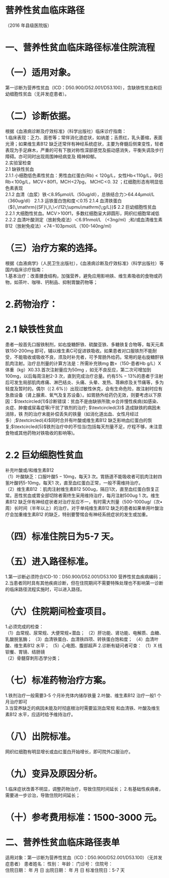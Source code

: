 # 营养性贫血临床路径  
（2016 年县级医院版）  
# 一、营养性贫血临床路径标准住院流程  
# （一）适用对象。  
第一诊断为营养性贫血（ICD：D50.900/D52.001/D53.100），含缺铁性贫血和巨幼细胞性贫血（无并发症患者）。  
# （二）诊断依据。  
根据《血液病诊断及疗效标准》（科学出版社）临床诊疗指南：  
1.临床表现：乏力、面苍等；常伴消化道症状，如纳差；舌质红，乳头萎缩，表面光滑；如果维生素B12 缺乏还常伴有神经系统症状，主要为脊髓后侧束变性，轻者表现为手足麻木，严重的可有下肢对称性深部感觉及振动感消失，平衡失调及步行障碍。亦可同时出现周围神经病变及 精神抑郁。  
2.实验室检查  
2.1 缺铁性贫血  
2.1.1 小细胞低色素性贫血：男性血红蛋白$(\mathrm{Rb)<120g/L}$，女性$\mathrm{Hb\!<\!110g/L}$，孕妇$\mathrm{Rb\!<\!100g/L}$，$\mathrm{MCV}\!<\!80\mathrm{f}1$，$\mathrm{{MCH}}\!<$27pg， $\mathrm{MCHC}\!<\!0.\;32$ ；红细胞形态有明显低色素表现  
2.1.2 血清（血浆）铁＜8.95μmol/L（50ug/dl），总铁结合力＞64.44μmol/L（360ug/dl） 
2.1.3 运铁蛋白饱和度＜0.15 
2.1.4 血清铁蛋白（$(\,\mathrm{{SF}\,)\,\<\!12\;\upmu\mathrm{\;g/L}}$ 
2.2 巨幼细胞性贫血 
 2.2.1 大细胞性贫血。$\mathrm{MCV}\!>\!100\mathrm{f}1$，多数红细胞呈大卵圆形，网织红细胞常减低 
 2.2.2 血清叶酸测定（放射免疫法）＜6.91nmol/L
 （<3ng/ml）;和/或血清维生素B12（放射免疫法）$<\!74\!-$103pmol/L（100-140ng/ml）  
# （三）治疗方案的选择。  
根据《血液病学》（人民卫生出版社），《血液病诊断及疗效标准》（科学出版社）等国内临床诊疗指南：  
1.基本治疗：改善膳食结构，加强营养，避免应用影响铁、维生素吸收的食物或药物，如茶叶、咖啡、钙制品、抑制胃酸药物等；  
# 2.药物治疗：  
# 2.1 缺铁性贫血  
患者一般首先口服铁制剂，如右旋糖酐铁、硫酸亚铁、多糖铁复合物等，每天元素铁150-200mg 即可，辅以维生素C可促进铁吸收。如果患者对口服铁剂不能耐受，不能吸收或吸收不良，须及时补充者，可予胃肠外给药。常用的是右旋糖酐铁肌肉注射。治疗总剂量的计算方法是：所需补充铁mg 数$=$（150-患者Hb g/L）Х体重（kg）Х0.33.首次注射量应为$50\mathrm{mg}$ ，如无不良反应，第二次可增加到$100\mathrm{mg}$，以后每周注射2-3 次，直到完成治疗总量。约有$5\%{-}13\%$的患者于注射后可发生局部肌肉疼痛、淋巴结炎、头痛、头晕、发热、荨麻疹及关节痛等，多为轻度及暂时的。偶尔（$(\,2.\,6\%\,)$）出现过敏性休克，会有生命危险，故注射时应有急救设备（肾上腺素、氧气及复苏设备）。如胃肠外给药仍无效，则要考虑以下原因：$\textcircled{1}$诊断错误：贫血不是由缺铁所致;$\circledcirc$合并慢性疾病(如感染、炎症、肿瘤或尿毒症等)干扰了铁剂的治疗; $\textcircled{3}$ 造成缺铁的病因未消除，铁 剂的治疗未能补偿丢失的铁量（如消化道出血、女性月经过多）;$\textcircled{4}$同时合并有叶酸或维生素B12 缺乏影响血红蛋白的恢复;$\textcircled{5}$铁剂治疗中的不恰当(包括每天剂量不足，疗程不够，未注意食物或其他药物对铁吸收的影响等)。  
# 2.2 巨幼细胞性贫血  
补充叶酸或/和维生素B12  
（1）叶酸缺乏：口服叶酸$5{-}10\mathrm{mg}$，每天3 次。胃肠道不能吸收者可肌肉注射四氢叶酸钙5-10mg，每天1 次，直至血红蛋白正常，一般不需维持治疗。  
（2）维生素B12 ：肌肉注射维生素B12 500ug，隔日1次，直至血红蛋白恢复正常。恶性贫血或胃全部切除者需终生采用维持治疗，每月注射500ug 1 次。维生素B12 缺乏伴有神经症状者对治疗反应不一，有时需大剂量（500-1000ug/（次•周）长时间（半年以上）的治疗。对于单纯维生素B12 缺乏的患者如果单用叶酸治疗会加重维生素B12 的缺乏，特别要警惕会有神经系统症状的发生或加重。  
# （四）标准住院日为5-7 天。  
# （五）进入路径标准。  
1.第一诊断必须符合ICD-10：D50.900/D52.001/D53.100 营养性贫血疾病编码；  
2.当患者同时具有其他疾病诊断，但在住院期间不需要特殊处理也不影响第一诊断的临床路径流程实施时，可以进入路径。  
# （六）住院期间检查项目。  
1.必须完成的检查：  
（1）血常规、尿常规、大便常规+潜血； 
（2）肝功能、肾功能、电解质、血糖、乳酸脱氢酶； 
（3）血清铁蛋白、血清铁四项、转铁蛋白饱和度； 
（4）血清叶酸、维生素B12 水平； 
（5）心电图、腹部超声 
2.诊断有疑问者可查： 
（1）X 线钡餐、胃镜、结肠镜  
（2）骨髓穿刺形态学分类；  
# （七）标准药物治疗方案。  
1.铁剂治疗一般需要3-5 个月补充体内储存铁量 
2.叶酸、维生素B12 治疗一般1 个月治疗即可  
3.当营养缺乏的病因未能及时彻底根治时需要监测血常规 和血清铁、叶酸及维生素B12 水平，应适时给予维持治疗。  
# （八）出院标准。  
网织红细胞有明显增长或血红蛋白开始增长，即可院外口服治疗。  
# （九）变异及原因分析。  
1.临床症状改善不明显，调整药物治疗，导致住院时间延长； 2.有基础性疾病者，需要进一步诊治，导致住院时间延长；  
# （十）参考费用标准：1500-3000 元。  
# 二、营养性贫血临床路径表单  
适用对象：第一诊断为营养性贫血（ICD：D50.900/D52.001/D53.100）（无并发症患者） 患者姓名：          性别：      年龄：       门诊号：         住院号：  
住院日期：     年    月    日 出院日期：     年    月    日  标准住院日：5-7 天  
